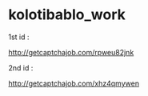 # kolotibablo_work

1st id : 

http://getcaptchajob.com/rpweu82jnk

2nd id : 

http://getcaptchajob.com/xhz4qmywen
